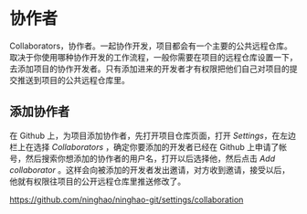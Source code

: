 # 协作者

Collaborators，协作者。一起协作开发，项目都会有一个主要的公共远程仓库。取决于你使用哪种协作开发的工作流程，一般你需要在项目的远程仓库设置一下，去添加项目的协作开发者。只有添加进来的开发者才有权限把他们自己对项目的提交推送到项目的公共远程仓库里。

## 添加协作者

在 Github 上，为项目添加协作者，先打开项目仓库页面，打开 _Settings_，在左边栏上在选择 _Collaborators_ ，确定你要添加的开发者已经在 Github 上申请了帐号，然后搜索你想添加的协作者的用户名，打开以后选择他，然后点击 _Add collaborator_ 。这样会向被添加的开发者发出邀请，对方收到邀请，接受以后，他就有权限往项目的公开远程仓库里推送修改了。

https://github.com/ninghao/ninghao-git/settings/collaboration

